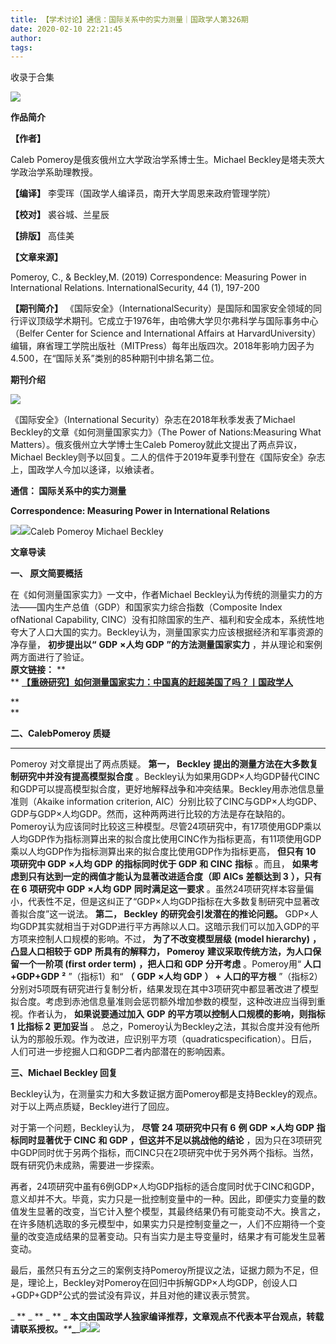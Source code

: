 ```yaml
---
title: 【学术讨论】通信：国际关系中的实力测量｜国政学人第326期
date: 2020-02-10 22:21:45
author: 
tags: 
---
```



收录于合集

![](/images/2850/2.jpeg)  

**作品简介**

 **【作者】**

Caleb Pomeroy是俄亥俄州立大学政治学系博士生。Michael Beckley是塔夫茨大学政治学系助理教授。

 **【编译】** 李雯珲（国政学人编译员，南开大学周恩来政府管理学院）

 **【校对】** 裘谷城、兰星辰

 **【排版】** 高佳美

 **【文章来源】**

Pomeroy, C., & Beckley,M. (2019) Correspondence: Measuring Power in
International Relations. InternationalSecurity, 44 (1), 197-200

 **【期刊简介】**
《国际安全》（InternationalSecurity）是国际和国家安全领域的同行评议顶级学术期刊。它成立于1976年，由哈佛大学贝尔弗科学与国际事务中心（Belfer
Center for Science and International Affairs at
HarvardUniversity）编辑，麻省理工学院出版社（MITPress）每年出版四次。2018年影响力因子为4.500，在“国际关系”类别的85种期刊中排名第二位。  
  

 **期刊介绍**

![](/images/2850/3.png)

《国际安全》（International Security）杂志在2018年秋季发表了Michael Beckley的文章《如何测量国家实力》（The
Power of Nations:Measuring What Matters）。俄亥俄州立大学博士生Caleb
Pomeroy就此文提出了两点异议，Michael
Beckley则予以回复。二人的信件于2019年夏季刊登在《国际安全》杂志上，国政学人今加以迻译，以飨读者。

  

  

 **通信： 国际关系中的实力测量**

 **Correspondence: Measuring Power in International Relations**

![](/images/2850/4.png)![](/images/2850/5.png)Caleb Pomeroy  Michael Beckley  

 **文章导读**

  

  
  

**一、 原文简要概括**

  
  
  

  

在《如何测量国家实力》一文中，作者Michael Beckley认为传统的测量实力的方法——国内生产总值（GDP）和国家实力综合指数（Composite
Index ofNational Capability,
CINC）没有扣除国家的生产、福利和安全成本，系统性地夸大了人口大国的实力。Beckley认为，测量国家实力应该根据经济和军事资源的净存量，
**初步提出以“** **GDP** **×人均 GDP** **”的方法测量国家实力** ，并从理论和案例两方面进行了验证。  
 **原文链接：** **  
**
**[【重磅研究】如何测量国家实力：中国真的赶超美国了吗？丨国政学人](http://mp.weixin.qq.com/s?__biz=MzI3MTYzMzE5Mw==&mid=2247491788&idx=1&sn=a192695589cd6b7df00e3f70e73edbb3&chksm=eb3c7e8adc4bf79c5046323abc950e287118f447faf113fd94df99a8e989f694f8181b858adb&scene=21#wechat_redirect)**
**[](http://mp.weixin.qq.com/s?__biz=MzI3MTYzMzE5Mw==&mid=2247491788&idx=1&sn=a192695589cd6b7df00e3f70e73edbb3&chksm=eb3c7e8adc4bf79c5046323abc950e287118f447faf113fd94df99a8e989f694f8181b858adb&scene=21#wechat_redirect)**  
  
  

 **  
**

 **二、CalebPomeroy 质疑**

 ****  

  
  
  
Pomeroy 对文章提出了两点质疑。 **第一， Beckley** **提出的测量方法在大多数复制研究中并没有提高模型拟合度**
。Beckley认为如果用GDP×人均GDP替代CINC和GDP可以提高模型拟合度，更好地解释战争和冲突结果。Beckley用赤池信息量准则（Akaike
information criterion,
AIC）分别比较了CINC与GDP×人均GDP、GDP与GDP×人均GDP。然而，这种两两进行比较的方法是存在缺陷的。Pomeroy认为应该同时比较这三种模型。尽管24项研究中，有17项使用GDP乘以人均GDP作为指标测算出来的拟合度比使用CINC作为指标更高，有11项使用GDP乘以人均GDP作为指标测算出来的拟合度比使用GDP作为指标更高，
**但只有** **10** **项研究中 GDP** **×人均 GDP** **的指标同时优于 GDP** **和 CINC** **指标** 。而且，
**如果考虑到只有达到一定的阀值才能认为显著改进适合度（即** **AICs** **差额达到 3** **），只有在 6** **项研究中 GDP**
**×人均 GDP** **同时满足这一要求**
。虽然24项研究样本容量偏小，代表性不足，但是这纠正了“GDP×人均GDP指标在大多数复制研究中显著改善拟合度”这一说法。 **第二， Beckley**
**的研究会引发潜在的推论问题。** GDP×人均GDP其实就相当于对GDP进行平方再除以人口。这暗示我们可以加入GDP的平方项来控制人口规模的影响。不过，
**为了不改变模型层级** **(model hierarchy)** **，凸显人口相较于 GDP** **所具有的解释力， Pomeroy**
**建议采取传统方法，为人口保留一个一阶项 (first order term)** **，把人口和 GDP** **分开考虑** 。Pomeroy用“
**人口** **+GDP+GDP** **²** ”（指标1）和“ **（** **GDP** **×人均 GDP** **） +**
**人口的平方根**
”（指标2）分别对5项既有研究进行复制分析，结果发现在其中3项研究中都显著改进了模型拟合度。考虑到赤池信息量准则会惩罚额外增加参数的模型，这种改进应当得到重视。作者认为，
**如果说要通过加入** **GDP** **的平方项以控制人口规模的影响，则指标 1** **比指标 2** **更加妥当** 。
总之，Pomeroy认为Beckley之法，其拟合度并没有他所认为的那般乐观。作为改进，应识别平方项（quadraticspecification）。日后，人们可进一步挖掘人口和GDP二者内部潜在的影响因素。

  

  
  

 **三、Michael Beckley 回复**

  
  
  

  

Beckley认为，在测量实力和大多数证据方面Pomeroy都是支持Beckley的观点。对于以上两点质疑，Beckley进行了回应。

  

对于第一个问题，Beckley认为， **尽管** **24** **项研究中只有 6** **例 GDP** **×人均 GDP** **指标同时显著优于
CINC** **和 GDP** **，但这并不足以挑战他的结论**
，因为只在3项研究中GDP同时优于另两个指标，而CINC只在2项研究中优于另外两个指标。当然，既有研究仍未成熟，需要进一步探索。

  

再者，24项研究中虽有6例GDP×人均GDP指标的适合度同时优于CINC和GDP，意义却并不大。毕竟，实力只是一批控制变量中的一种。因此，即便实力变量的数值发生显著的改变，当它计入整个模型，其最终结果仍有可能变动不大。换言之，在许多随机选取的多元模型中，如果实力只是控制变量之一，人们不应期待一个变量的改变造成结果的显著变动。只有当实力是主导变量时，结果才有可能发生显著变动。

  

最后，虽然只有五分之三的案例支持Pomeroy所提议之法，证据力颇为不足，但是，理论上，Beckley对Pomeroy在回归中拆解GDP×人均GDP，创设人口+GDP+GDP²公式的尝试没有异议，并且对他的建议表示赞赏。

  

  

 _ ** _ ** _ ** _
**本文由国政学人独家编译推荐，文章观点不代表本平台观点，转载请联系授权。**_**_**_**_![](/images/2850/6.gif)![](/images/2850/7.png)

